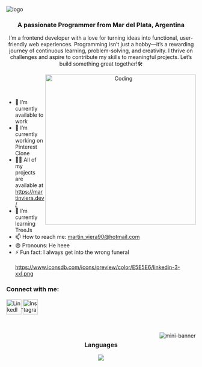 ![logo](https://i.ibb.co/0V18RrQ/banner2.webp)


<h3 align="center">A passionate Programmer from Mar del Plata, Argentina</h3>
<p align="center">I’m a frontend developer with a love for turning ideas into functional, user-friendly web experiences. Programming isn’t just a hobby—it’s a rewarding journey of continuous learning, problem-solving, and creativity. I thrive on challenges and aspire to contribute my skills to meaningful projects. Let’s build something great together!🛠️</p>
<p align="center"> 


<img align="right" alt="Coding" width="400" src="https://i.ibb.co/CmRdGjL/notebook.webp">
<br><br>
<br>

- 📄 I’m currently available to work 
- 🔭 I’m currently working on Pinterest Clone
- 👨‍💻 All of my projects are available at https://martinviera.dev/
- 🌱 I’m currently learning TreeJs
- 📫 How to reach me: martin_viera90@hotmail.com
- 😄 Pronouns: He heee
- ⚡ Fun fact: I always get into the wrong funeral 
<br><br>
https://www.iconsdb.com/icons/preview/color/E5E5E6/linkedin-3-xxl.png

<h3 align="left">Connect with me:</h3>
<p align="left">
<a href="https://www.linkedin.com/in/martin-rodrigo-viera-royer" target="blank"><img align="center" src="https://www.iconsdb.com/icons/preview/color/E5E5E6/linkedin-3-xxl.png" alt="LinkedIn" height="40" width="40" /> </a>
<a href="https://www.instagram.com/martin_viera90" target="blank"><img align="center" src="https://www.iconsdb.com/icons/preview/color/E5E5E6/instagram-xxl.png" alt="Instagram" height="40" width="40" /> </a>
</p>
<br><br>
<img align="right" alt="mini-banner" width="full" src="https://i.ibb.co/J2nzVzS/mini-banner.webp">

<h3 align="center">Languages</h3>
<p align="center">
  <a href="https://skillicons.dev">
    <img src="https://skillicons.dev/icons?i=html,css,js,astro,react,tailwind,wordpress" />
  </a>
</p>

